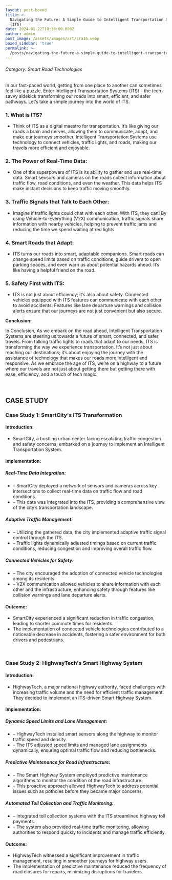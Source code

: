 ```yaml
---
layout: post-boxed
title: >-
  Navigating the Future: A Simple Guide to Intelligent Transportation Systems
  (ITS)
date: 2024-01-22T18:30:00.000Z
author: admin
post_image: /assets/images/art/sra16.webp
boxed_sidebar: 'true'
permalink: >-
  /posts/navigating-the-future-a-simple-guide-to-intelligent-transportation-systems-(its)
---
```


###### Category: Smart Road Technologies

In our fast-paced world, getting from one place to another can sometimes feel like a puzzle. Enter Intelligent Transportation Systems (ITS) – the tech-savvy sidekick transforming our roads into smart, efficient, and safer pathways. Let’s take a simple journey into the world of ITS.

### 1. What is ITS?

* Think of ITS as a digital maestro for transportation. It’s like giving our roads a brain and nerves, allowing them to communicate, adapt, and make our journeys smoother. Intelligent Transportation Systems use technology to connect vehicles, traffic lights, and roads, making our travels more efficient and enjoyable.

### 2. The Power of Real-Time Data:

* One of the superpowers of ITS is its ability to gather and use real-time data. Smart sensors and cameras on the roads collect information about traffic flow, road conditions, and even the weather. This data helps ITS make instant decisions to keep traffic moving smoothly.

### 3. Traffic Signals that Talk to Each Other:

* Imagine if traffic lights could chat with each other. With ITS, they can! By using Vehicle-to-Everything (V2X) communication, traffic signals share information with nearby vehicles, helping to prevent traffic jams and reducing the time we spend waiting at red lights

### 4. Smart Roads that Adapt:

* ITS turns our roads into smart, adaptable companions. Smart roads can change speed limits based on traffic conditions, guide drivers to open parking spaces, and even warn us about potential hazards ahead. It’s like having a helpful friend on the road.

### 5. Safety First with ITS:

* ITS is not just about efficiency; it’s also about safety. Connected vehicles equipped with ITS features can communicate with each other to avoid accidents. Features like lane departure warnings and collision alerts ensure that our journeys are not just convenient but also secure.

<b>Conclusion:</b>

<p>

In Conclusion, As we embark on the road ahead, Intelligent Transportation Systems are steering us towards a future of smart, connected, and safer travels. From talking traffic lights to roads that adapt to our needs, ITS is transforming the way we experience transportation. It’s not just about reaching our destinations; it’s about enjoying the journey with the assistance of technology that makes our roads more intelligent and responsive. As we embrace the age of ITS, we’re on a highway to a future where our travels are not just about getting there but getting there with ease, efficiency, and a touch of tech magic.

</p>
<br>

## CASE STUDY

### Case Study 1: SmartCity's ITS Transformation

#### Introduction:

* SmartCity, a bustling urban center facing escalating traffic congestion and safety concerns, embarked on a journey to implement an Intelligent Transportation System.

#### Implementation:

##### Real-Time Data Integration:

* – SmartCity deployed a network of sensors and cameras across key intersections to collect real-time data on traffic flow and road conditions.
* – This data was integrated into the ITS, providing a comprehensive view of the city’s transportation landscape.

##### Adaptive Traffic Management:

* – Utilizing the gathered data, the city implemented adaptive traffic signal control through the ITS.
* – Traffic lights dynamically adjusted timings based on current traffic conditions, reducing congestion and improving overall traffic flow.

##### Connected Vehicles for Safety:

* – The city encouraged the adoption of connected vehicle technologies among its residents.
* – V2X communication allowed vehicles to share information with each other and the infrastructure, enhancing safety through features like collision warnings and lane departure alerts.

#### Outcome:

* SmartCity experienced a significant reduction in traffic congestion, leading to shorter commute times for residents.
* The implementation of connected vehicle technologies contributed to a noticeable decrease in accidents, fostering a safer environment for both drivers and pedestrians.

<br>

### Case Study 2: HighwayTech's Smart Highway System

#### Introduction:

* HighwayTech, a major national highway authority, faced challenges with increasing traffic volume and the need for efficient traffic management. They decided to implement an ITS-driven Smart Highway System.

#### Implementation:

##### Dynamic Speed Limits and Lane Management:

* – HighwayTech installed smart sensors along the highway to monitor traffic speed and density.
* – The ITS adjusted speed limits and managed lane assignments dynamically, ensuring optimal traffic flow and reducing bottlenecks.

##### Predictive Maintenance for Road Infrastructure:

* – The Smart Highway System employed predictive maintenance algorithms to monitor the condition of the road infrastructure.
* – This proactive approach allowed HighwayTech to address potential issues such as potholes before they became major concerns.

##### Automated Toll Collection and Traffic Monitoring:

* – Integrated toll collection systems with the ITS streamlined highway toll payments.
* – The system also provided real-time traffic monitoring, allowing authorities to respond quickly to incidents and manage traffic efficiently.

#### Outcome:

* HighwayTech witnessed a significant improvement in traffic management, resulting in smoother journeys for highway users.
* The implementation of predictive maintenance reduced the frequency of road closures for repairs, minimizing disruptions for travelers.
